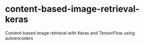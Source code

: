 # content-based-image-retrieval-keras
Content-based image retrieval with Keras and TensorFlow using autoencoders
